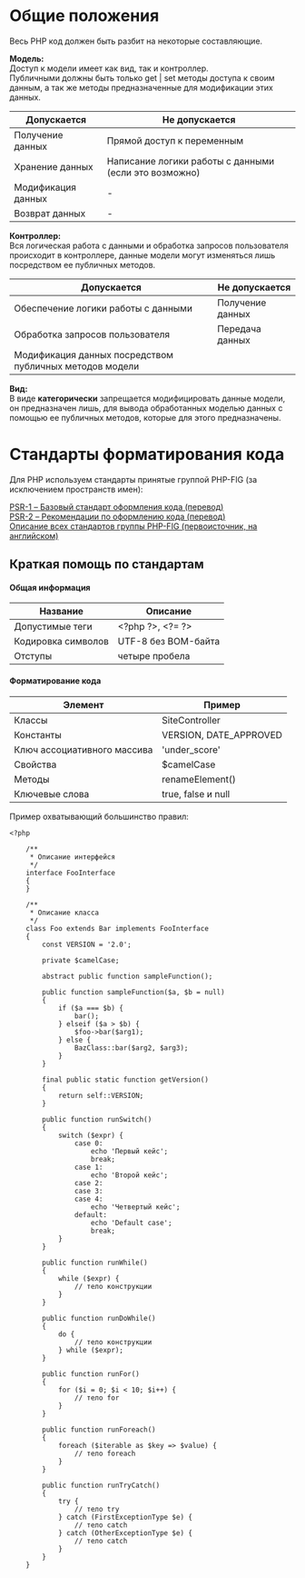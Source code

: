 # Общие положения
Весь PHP код должен быть разбит на некоторые составляющие.  
  
**Модель:**  
Доступ к модели имеет как вид, так и контроллер.    
Публичными должны быть только get | set методы доступа к своим данным, а так же методы предназначенные для модификации этих данных.

Допускается  | Не допускается
------------- | -------------
Получение данных  | Прямой доступ к переменным
Хранение данных  | Написание логики работы с данными (если это возможно)
Модификация данных  | -
Возврат данных  | -

**Контроллер:**  
Вся логическая работа с данными и обработка запросов пользователя происходит в контроллере,
данные модели могут изменяться лишь посредством ее публичных методов.

Допускается  | Не допускается
------------- | -------------
Обеспечение логики работы с данными | Получение данных
Обработка запросов пользователя | Передача данных
Модификация данных посредством публичных методов модели | 

**Вид:**    
В виде **категорически** запрещается модифицировать данные модели, он предназначен лишь, для вывода обработанных моделью данных с помощью ее публичных методов, которые для этого предназначены.


# Стандарты форматирования кода
Для PHP используем стандарты принятые группой PHP-FIG (за исключением пространств имен):      

[PSR-1 – Базовый стандарт оформления кода (перевод)](https://svyatoslav.biz/misc/psr_translation/#_PSR-1)  
[PSR-2 – Рекомендации по оформлению кода (перевод)](https://svyatoslav.biz/misc/psr_translation/#_PSR-2)   
[Описание всех стандартов группы PHP-FIG (первоисточник, на английском)](http://www.php-fig.org/psr)

## Краткая помощь по стандартам
#### Общая информация

Название  | Описание
------------- | -------------
Допустимые теги  | \<?php ?\>, \<?= ?\> 
Кодировка символов  | UTF-8 без BOM-байта
Отступы  | четыре пробела

#### Форматирование кода

Элемент  | Пример
------------- | -------------
Классы  | SiteController
Константы  | VERSION, DATE_APPROVED
Ключ ассоциативного массива | 'under_score'
Свойства  |  $camelCase
Методы  |  renameElement()
Ключевые слова  |  true, false и null
   
 
Пример охватывающий большинство правил:      
```
<?php
    
    /**
     * Описание интерфейся
     */
    interface FooInterface
    {
    }
    
    /**
     * Описание класса
     */
    class Foo extends Bar implements FooInterface
    {
        const VERSION = '2.0';
    
        private $camelCase;
            
        abstract public function sampleFunction();
        
        public function sampleFunction($a, $b = null)
        {
            if ($a === $b) {
                bar();
            } elseif ($a > $b) {
                $foo->bar($arg1);
            } else {
                BazClass::bar($arg2, $arg3);
            }
        }
     
        final public static function getVersion()
        {
            return self::VERSION;
        }
        
        public function runSwitch()
        {
            switch ($expr) {
                case 0:
                    echo 'Первый кейс';
                    break;
                case 1:
                    echo 'Второй кейс';
                case 2:
                case 3:
                case 4:
                    echo 'Четвертый кейс';
                default:
                    echo 'Default case';
                    break;
            }
        }
        
        public function runWhile()
        {
            while ($expr) {
                // тело конструкции
            }
        }
        
        public function runDoWhile()
        {
            do {
                // тело конструкции
            } while ($expr);
        }
        
        public function runFor()
        {
            for ($i = 0; $i < 10; $i++) {
                // тело for
            }
        }
        
        public function runForeach()
        {
            foreach ($iterable as $key => $value) {
                // тело foreach
            }
        }
        
        public function runTryCatch()
        {
            try {
                // тело try
            } catch (FirstExceptionType $e) {
                // тело catch
            } catch (OtherExceptionType $e) {
                // тело catch
            }
        }
    }
```

